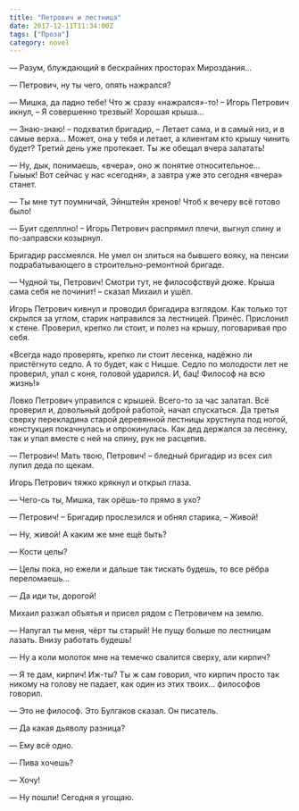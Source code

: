 ```yaml
---
title: "Петрович и лестница"
date: 2017-12-11T11:34:00Z
tags: ["Проза"]
category: novel
---
```


— Разум, блуждающий в бескрайних просторах Мироздания…

— Петрович, ну ты чего, опять нажрался?

— Мишка, да ладно тебе! Что ж сразу «нажрался»-то! – Игорь Петрович икнул, – Я совершенно трезвый! Хорошая крыша…

— Знаю-знаю! – подхватил бригадир, – Летает сама, и в самый низ, и в самые верха… Может, она у тебя и летает, а клиентам кто крышу чинить будет? Третий день уже протекает. Ты же обещал вчера залатать!

— Ну, дык, понимаешь, «вчера», оно ж понятие относительное… Гыыык! Вот сейчас у нас «сегодня», а завтра уже это сегодня «вчера» станет.

— Ты мне тут поумничай, Эйнштейн хренов! Чтоб к вечеру всё готово было!

— Буит сделллно! – Игорь Петрович распрямил плечи, выгнул спину и по-заправски козырнул.

Бригадир рассмеялся. Не умел он злиться на бывшего вояку, на пенсии подрабатывающего в строительно-ремонтной бригаде.

— Чудной ты, Петрович! Смотри тут, не философствуй дюже. Крыша сама себя не починит! – сказал Михаил и ушёл.

Игорь Петрович кивнул и проводил бригадира взглядом. Как только тот скрылся за углом, старик направился за лестницей. Принёс. Прислонил к стене. Проверил, крепко ли стоит, и полез на крышу, поговаривая про себя.

«Всегда надо проверять, крепко ли стоит лесенка, надёжно ли пристёгнуто седло. А то будет, как с Ницше. Седло по молодости лет не проверил, упал с коня, головой ударился. И, бац! Философ на всю жизнь!»

Ловко Петрович управился с крышей. Всего-то за час залатал. Всё проверил и, довольный доброй работой, начал спускаться. Да третья сверху перекладина старой деревянной лестницы хрустнула под ногой, констукция покачнулась и опрокинулась. Как дед держался за лесенку, так и упал вместе с ней на спину, рук не расцепив.

— Петрович! Мать твою, Петрович! – бледный бригадир из всех сил лупил деда по щекам.

Игорь Петрович тяжко крякнул и открыл глаза.

— Чего-сь ты, Мишка, так орёшь-то прямо в ухо?

— Петрович! – Бригадир прослезился и обнял старика, – Живой!

— Ну, живой! А каким же мне ещё быть?

— Кости целы?

— Целы пока, но ежели и дальше так тискать будешь, то все рёбра переломаешь…

— Да иди ты, дорогой!

Михаил разжал объятья и присел рядом с Петровичем на землю.

— Напугал ты меня, чёрт ты старый! Не пущу больше по лестницам лазать. Внизу работать будешь!

— Ну а коли молоток мне на темечко свалится сверху, али кирпич?

— Я те дам, кирпич! Иж-ты? Ты ж сам говорил, что кирпич просто так никому на голову не падает, как один из этих твоих… философов говорил.

— Это не философ. Это Булгаков сказал. Он писатель.

— Да какая дьяволу разница?

— Ему всё одно.

— Пива хочешь?

— Хочу!

— Ну пошли! Сегодня я угощаю.  
